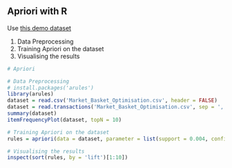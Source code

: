 ## Apriori with R
Use [this demo dataset]()

1. Data Preprocessing
2. Training Apriori on the dataset
3. Visualising the results

```r
# Apriori

# Data Preprocessing
# install.packages('arules')
library(arules)
dataset = read.csv('Market_Basket_Optimisation.csv', header = FALSE)
dataset = read.transactions('Market_Basket_Optimisation.csv', sep = ',', rm.duplicates = TRUE)
summary(dataset)
itemFrequencyPlot(dataset, topN = 10)

# Training Apriori on the dataset
rules = apriori(data = dataset, parameter = list(support = 0.004, confidence = 0.2))

# Visualising the results
inspect(sort(rules, by = 'lift')[1:10])
```
